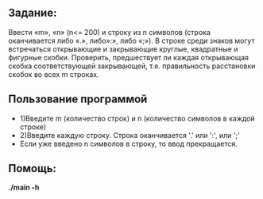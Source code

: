 ## Задание:

Ввести «m», «n» (n<= 200) и строку из n символов (строка оканчивается либо «.», либо»:», либо «;»). В строке среди знаков могут встречаться открывающие и закрывающие круглые, квадратные и фигурные скобки. Проверить, предшествует ли каждая открывающая скобка соответствующей закрывающей, т.е. правильность расстановки скобок во всех m строках.

## Пользование программой

* 1)Введите m (количество строк) и n (количество символов в каждой строке)
* 2)Введите каждую строку. Строка оканчивается '.' или ':', или ';'
* Если уже введено n символов в строку, то ввод прекращается.

## Помощь:

__./main -h__
